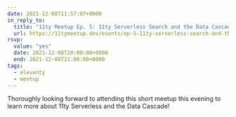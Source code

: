 ```yaml
---
date: 2021-12-08T11:57:07+0000
in_reply_to:
  title: "11ty Meetup Ep. 5: 11ty Serverless Search and the Data Cascade"
  url: https://11tymeetup.dev/events/ep-5-11ty-serverless-search-and-the-data-cascade/
rsvp:
  value: "yes"
  date: 2021-12-08T20:00:00+0000
  end: 2021-12-08T21:00:00+0000
tags:
  - eleventy
  - meetup
---
```


Thoroughly looking forward to attending this short meetup this evening to learn more about 11ty Serverless and the Data Cascade!
